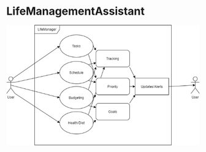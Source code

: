 # LifeManagementAssistant

![alt text](https://github.com/RaymondLaubert/LifeManagementAssistant/blob/master/LifeManagementAssistant(Non-Technical).png)
